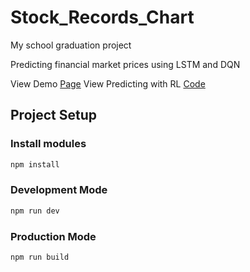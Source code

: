 # Stock_Records_Chart

My school graduation project

Predicting financial market prices using LSTM and DQN

View Demo [Page](https://itinglai.github.io/StockRecordsChart/)
View Predicting with RL [Code](https://github.com/ZerolBozi/price_prediction)
## Project Setup

### Install modules

```sh
npm install
```

### Development Mode

```sh
npm run dev
```

### Production Mode

```sh
npm run build
```

